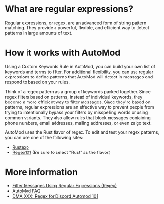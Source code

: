 # What are regular expressions?
Regular expressions, or regex, are an advanced form of string pattern matching. They provide a powerful, flexible, and efficient way to detect patterns in large amounts of text.

# How it works with AutoMod
Using a Custom Keywords Rule in AutoMod, you can build your own list of keywords and terms to filter. For additional flexibility, you can use regular expressions to define patterns that AutoMod will detect in messages and respond to based on your rules.

Think of a regex pattern as a group of keywords packed together. Since regex filters based on patterns, instead of individual keywords, they become a more efficient way to filter messages. Since they're based on patterns, regular expressions are an effective way to prevent people from trying to intentionally bypass your filters by misspelling words or using common variants. They also allow rules that block messages containing phone numbers, email addresses, mailing addresses, or even zalgo text.

AutoMod uses the Rust flavor of regex. To edit and test your regex patterns, you can use one of the following sites:
* [Rustexp](https://rustexp.lpil.uk/)
* [Regex101](https://regex101.com/) (Be sure to select "Rust" as the flavor.)

# More information
* [Filter Messages Using Regular Expressions (Regex)](https://support.discord.com/hc/en-us/articles/10069840290711)
* [AutoMod FAQ](https://support.discord.com/hc/en-us/articles/4421269296535-AutoMod-FAQ)
* [DMA XXX: Regex for Discord Automod 101](https://docs.google.com/document/d/1RtuVwBqALSbRP8xt2RhcZ8J9FXnEHOa-RfXcg9yX2T4/edit?pli=1)
